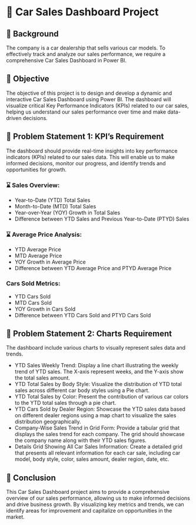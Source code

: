 # 📌 Car Sales Dashboard Project

## 🧠 Background

The company is a car dealership that sells various car models. To effectively track and analyze our sales performance, we require a comprehensive Car Sales Dashboard in Power BI.

## 🦪 Objective

The objective of this project is to design and develop a dynamic and interactive Car Sales Dashboard using Power BI. The dashboard will visualize critical Key Performance Indicators (KPIs) related to our car sales, helping us understand our sales performance over time and make data-driven decisions.

## 📝 Problem Statement 1: KPI’s Requirement

The dashboard should provide real-time insights into key performance indicators (KPIs) related to our sales data. This will enable us to make informed decisions, monitor our progress, and identify trends and opportunities for growth.

### ⌛ Sales Overview:

- Year-to-Date (YTD) Total Sales
- Month-to-Date (MTD) Total Sales
- Year-over-Year (YOY) Growth in Total Sales
- Difference between YTD Sales and Previous Year-to-Date (PTYD) Sales

### ⌛ Average Price Analysis:

- YTD Average Price
- MTD Average Price
- YOY Growth in Average Price
- Difference between YTD Average Price and PTYD Average Price

### Cars Sold Metrics:

- YTD Cars Sold
- MTD Cars Sold
- YOY Growth in Cars Sold
- Difference between YTD Cars Sold and PTYD Cars Sold

## 📝 Problem Statement 2: Charts Requirement

The dashboard  include various charts to visually represent sales data and trends.

- YTD Sales Weekly Trend: Display a line chart illustrating the weekly trend of YTD sales. The X-axis represent weeks, and the Y-axis  show the total sales amount.
- YTD Total Sales by Body Style: Visualize the distribution of YTD total sales across different car body styles using a Pie chart.
- YTD Total Sales by Color: Present the contribution of various car colors to the YTD total sales through a pie chart.
- YTD Cars Sold by Dealer Region: Showcase the YTD sales data based on different dealer regions using a map chart to visualize the sales distribution geographically.
- Company-Wise Sales Trend in Grid Form: Provide a tabular grid that displays the sales trend for each company. The grid should showcase the company name along with their YTD sales figures.
- Details Grid Showing All Car Sales Information: Create a detailed grid that presents all relevant information for each car sale, including car model, body style, color, sales amount, dealer region, date, etc.

## 🤝 Conclusion

This Car Sales Dashboard project aims to provide a comprehensive overview of our sales performance, allowing us to make informed decisions and drive business growth. By visualizing key metrics and trends, we can identify areas for improvement and capitalize on opportunities in the market.
